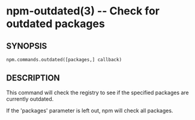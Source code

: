 npm-outdated(3) -- Check for outdated packages
==============================================






















<extoc></extoc>

## SYNOPSIS

    npm.commands.outdated([packages,] callback)

## DESCRIPTION

This command will check the registry to see if the specified packages are
currently outdated.

If the 'packages' parameter is left out, npm will check all packages.
